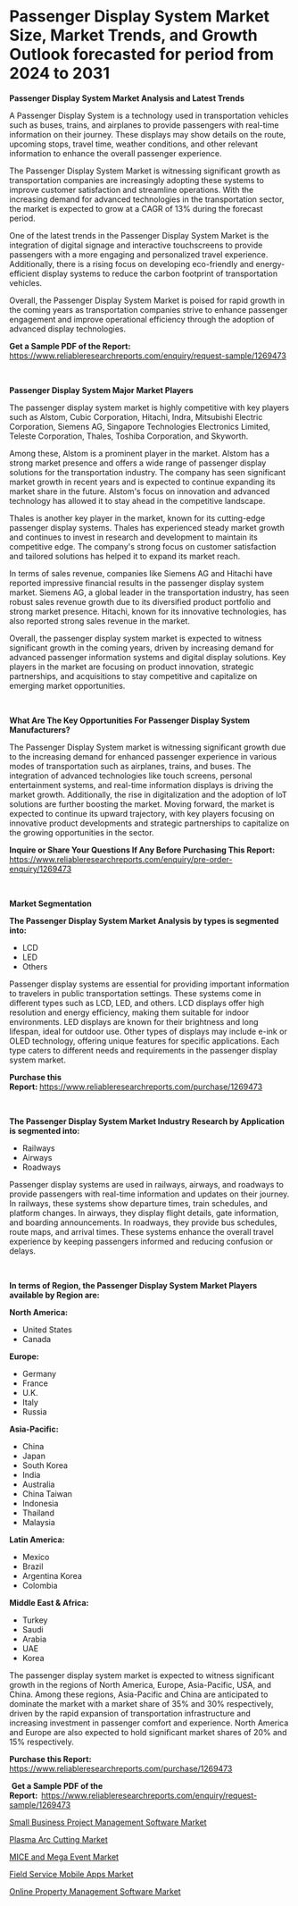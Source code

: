 <p><h1>Passenger Display System Market Size, Market Trends, and Growth Outlook forecasted for period from 2024 to 2031</h1></p><p><strong>Passenger Display System Market Analysis and Latest Trends</strong></p>
<p><p>A Passenger Display System is a technology used in transportation vehicles such as buses, trains, and airplanes to provide passengers with real-time information on their journey. These displays may show details on the route, upcoming stops, travel time, weather conditions, and other relevant information to enhance the overall passenger experience.</p><p>The Passenger Display System Market is witnessing significant growth as transportation companies are increasingly adopting these systems to improve customer satisfaction and streamline operations. With the increasing demand for advanced technologies in the transportation sector, the market is expected to grow at a CAGR of 13% during the forecast period.</p><p>One of the latest trends in the Passenger Display System Market is the integration of digital signage and interactive touchscreens to provide passengers with a more engaging and personalized travel experience. Additionally, there is a rising focus on developing eco-friendly and energy-efficient display systems to reduce the carbon footprint of transportation vehicles.</p><p>Overall, the Passenger Display System Market is poised for rapid growth in the coming years as transportation companies strive to enhance passenger engagement and improve operational efficiency through the adoption of advanced display technologies.</p></p>
<p><strong>Get a Sample PDF of the Report:&nbsp;</strong> <a href="https://www.reliableresearchreports.com/enquiry/request-sample/1269473">https://www.reliableresearchreports.com/enquiry/request-sample/1269473</a></p>
<p>&nbsp;</p>
<p><strong>Passenger Display System Major Market Players</strong></p>
<p><p>The passenger display system market is highly competitive with key players such as Alstom, Cubic Corporation, Hitachi, Indra, Mitsubishi Electric Corporation, Siemens AG, Singapore Technologies Electronics Limited, Teleste Corporation, Thales, Toshiba Corporation, and Skyworth. </p><p>Among these, Alstom is a prominent player in the market. Alstom has a strong market presence and offers a wide range of passenger display solutions for the transportation industry. The company has seen significant market growth in recent years and is expected to continue expanding its market share in the future. Alstom's focus on innovation and advanced technology has allowed it to stay ahead in the competitive landscape.</p><p>Thales is another key player in the market, known for its cutting-edge passenger display systems. Thales has experienced steady market growth and continues to invest in research and development to maintain its competitive edge. The company's strong focus on customer satisfaction and tailored solutions has helped it to expand its market reach.</p><p>In terms of sales revenue, companies like Siemens AG and Hitachi have reported impressive financial results in the passenger display system market. Siemens AG, a global leader in the transportation industry, has seen robust sales revenue growth due to its diversified product portfolio and strong market presence. Hitachi, known for its innovative technologies, has also reported strong sales revenue in the market.</p><p>Overall, the passenger display system market is expected to witness significant growth in the coming years, driven by increasing demand for advanced passenger information systems and digital display solutions. Key players in the market are focusing on product innovation, strategic partnerships, and acquisitions to stay competitive and capitalize on emerging market opportunities.</p></p>
<p>&nbsp;</p>
<p><strong>What Are The Key Opportunities For Passenger Display System Manufacturers?</strong></p>
<p><p>The Passenger Display System market is witnessing significant growth due to the increasing demand for enhanced passenger experience in various modes of transportation such as airplanes, trains, and buses. The integration of advanced technologies like touch screens, personal entertainment systems, and real-time information displays is driving the market growth. Additionally, the rise in digitalization and the adoption of IoT solutions are further boosting the market. Moving forward, the market is expected to continue its upward trajectory, with key players focusing on innovative product developments and strategic partnerships to capitalize on the growing opportunities in the sector.</p></p>
<p><strong>Inquire or Share Your Questions If Any Before Purchasing This Report:</strong> <a href="https://www.reliableresearchreports.com/enquiry/pre-order-enquiry/1269473">https://www.reliableresearchreports.com/enquiry/pre-order-enquiry/1269473</a></p>
<p>&nbsp;</p>
<p><strong>Market Segmentation</strong></p>
<p><strong>The Passenger Display System Market Analysis by types is segmented into:</strong></p>
<p><ul><li>LCD</li><li>LED</li><li>Others</li></ul></p>
<p><p>Passenger display systems are essential for providing important information to travelers in public transportation settings. These systems come in different types such as LCD, LED, and others. LCD displays offer high resolution and energy efficiency, making them suitable for indoor environments. LED displays are known for their brightness and long lifespan, ideal for outdoor use. Other types of displays may include e-ink or OLED technology, offering unique features for specific applications. Each type caters to different needs and requirements in the passenger display system market.</p></p>
<p><strong>Purchase this Report:&nbsp;</strong><a href="https://www.reliableresearchreports.com/purchase/1269473">https://www.reliableresearchreports.com/purchase/1269473</a></p>
<p>&nbsp;</p>
<p><strong>The Passenger Display System Market Industry Research by Application is segmented into:</strong></p>
<p><ul><li>Railways</li><li>Airways</li><li>Roadways</li></ul></p>
<p><p>Passenger display systems are used in railways, airways, and roadways to provide passengers with real-time information and updates on their journey. In railways, these systems show departure times, train schedules, and platform changes. In airways, they display flight details, gate information, and boarding announcements. In roadways, they provide bus schedules, route maps, and arrival times. These systems enhance the overall travel experience by keeping passengers informed and reducing confusion or delays.</p></p>
<p>&nbsp;</p>
<p><strong>In terms of Region, the Passenger Display System Market Players available by Region are:</strong></p>
<p>
    <p> <strong> North America: </strong>
        <ul>
            <li>United States</li>
            <li>Canada</li>
        </ul>
        </p> 
    <p> <strong> Europe: </strong>
        <ul>
            <li>Germany</li>
            <li>France</li>
            <li>U.K.</li>
            <li>Italy</li>
            <li>Russia</li>
        </ul>
        </p> 
    <p> <strong> Asia-Pacific: </strong>
        <ul>
            <li>China</li>
            <li>Japan</li>
            <li>South Korea</li>
            <li>India</li>
            <li>Australia</li>
            <li>China Taiwan</li>
            <li>Indonesia</li>
            <li>Thailand</li>
            <li>Malaysia</li>
        </ul>
        </p> 
    <p> <strong> Latin America: </strong>
        <ul>
            <li>Mexico</li>
            <li>Brazil</li>
            <li>Argentina Korea</li>
            <li>Colombia</li>
        </ul>
        </p> 
    <p> <strong> Middle East & Africa: </strong>
        <ul>
            <li>Turkey</li>
            <li>Saudi</li>
            <li>Arabia</li>
            <li>UAE</li>
            <li>Korea</li>
        </ul>
    </p>
    </p>
<p><p>The passenger display system market is expected to witness significant growth in the regions of North America, Europe, Asia-Pacific, USA, and China. Among these regions, Asia-Pacific and China are anticipated to dominate the market with a market share of 35% and 30% respectively, driven by the rapid expansion of transportation infrastructure and increasing investment in passenger comfort and experience. North America and Europe are also expected to hold significant market shares of 20% and 15% respectively.</p></p>
<p><strong>Purchase this Report: </strong><a href="https://www.reliableresearchreports.com/purchase/1269473">https://www.reliableresearchreports.com/purchase/1269473</a></p>
<p>&nbsp;<strong>Get a Sample PDF of the Report:&nbsp;&nbsp;</strong><a href="https://www.reliableresearchreports.com/enquiry/request-sample/1269473">https://www.reliableresearchreports.com/enquiry/request-sample/1269473</a></p>
<p><strong></strong></p>
<p><p><a href="https://medium.com/p/8518d84b54d2/edit">Small Business Project Management Software Market</a></p><p><a href="https://github.com/seekum/Market-Research-Report-List-1/blob/main/plasma-arc-cutting-market.md">Plasma Arc Cutting Market</a></p><p><a href="https://github.com/nancykennedykellievqfqt2/Market-Research-Report-List-1/blob/main/mice-and-mega-event-market.md">MICE and Mega Event Market</a></p><p><a href="https://medium.com/p/2ff9607f660a/edit">Field Service Mobile Apps Market</a></p><p><a href="https://medium.com/p/b77e85dc92d9/edit">Online Property Management Software Market</a></p></p>